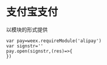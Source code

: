 # 支付宝支付

以模块的形式提供

```
var pay=weex.requireModule('alipay')
var signstr=''
pay.open(signstr,(res)=>{
})
```



